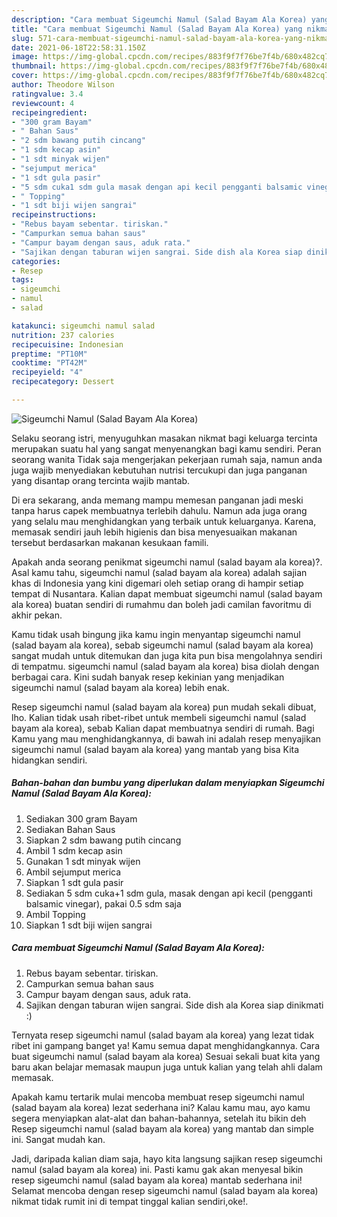 ```yaml
---
description: "Cara membuat Sigeumchi Namul (Salad Bayam Ala Korea) yang nikmat dan Mudah Dibuat"
title: "Cara membuat Sigeumchi Namul (Salad Bayam Ala Korea) yang nikmat dan Mudah Dibuat"
slug: 571-cara-membuat-sigeumchi-namul-salad-bayam-ala-korea-yang-nikmat-dan-mudah-dibuat
date: 2021-06-18T22:58:31.150Z
image: https://img-global.cpcdn.com/recipes/883f9f7f76be7f4b/680x482cq70/sigeumchi-namul-salad-bayam-ala-korea-foto-resep-utama.jpg
thumbnail: https://img-global.cpcdn.com/recipes/883f9f7f76be7f4b/680x482cq70/sigeumchi-namul-salad-bayam-ala-korea-foto-resep-utama.jpg
cover: https://img-global.cpcdn.com/recipes/883f9f7f76be7f4b/680x482cq70/sigeumchi-namul-salad-bayam-ala-korea-foto-resep-utama.jpg
author: Theodore Wilson
ratingvalue: 3.4
reviewcount: 4
recipeingredient:
- "300 gram Bayam"
- " Bahan Saus"
- "2 sdm bawang putih cincang"
- "1 sdm kecap asin"
- "1 sdt minyak wijen"
- "sejumput merica"
- "1 sdt gula pasir"
- "5 sdm cuka1 sdm gula masak dengan api kecil pengganti balsamic vinegar pakai 05 sdm saja"
- " Topping"
- "1 sdt biji wijen sangrai"
recipeinstructions:
- "Rebus bayam sebentar. tiriskan."
- "Campurkan semua bahan saus"
- "Campur bayam dengan saus, aduk rata."
- "Sajikan dengan taburan wijen sangrai. Side dish ala Korea siap dinikmati :)"
categories:
- Resep
tags:
- sigeumchi
- namul
- salad

katakunci: sigeumchi namul salad 
nutrition: 237 calories
recipecuisine: Indonesian
preptime: "PT10M"
cooktime: "PT42M"
recipeyield: "4"
recipecategory: Dessert

---
```



![Sigeumchi Namul (Salad Bayam Ala Korea)](https://img-global.cpcdn.com/recipes/883f9f7f76be7f4b/680x482cq70/sigeumchi-namul-salad-bayam-ala-korea-foto-resep-utama.jpg)

Selaku seorang istri, menyuguhkan masakan nikmat bagi keluarga tercinta merupakan suatu hal yang sangat menyenangkan bagi kamu sendiri. Peran seorang  wanita Tidak saja mengerjakan pekerjaan rumah saja, namun anda juga wajib menyediakan kebutuhan nutrisi tercukupi dan juga panganan yang disantap orang tercinta wajib mantab.

Di era  sekarang, anda memang mampu memesan panganan jadi meski tanpa harus capek membuatnya terlebih dahulu. Namun ada juga orang yang selalu mau menghidangkan yang terbaik untuk keluarganya. Karena, memasak sendiri jauh lebih higienis dan bisa menyesuaikan makanan tersebut berdasarkan makanan kesukaan famili. 



Apakah anda seorang penikmat sigeumchi namul (salad bayam ala korea)?. Asal kamu tahu, sigeumchi namul (salad bayam ala korea) adalah sajian khas di Indonesia yang kini digemari oleh setiap orang di hampir setiap tempat di Nusantara. Kalian dapat membuat sigeumchi namul (salad bayam ala korea) buatan sendiri di rumahmu dan boleh jadi camilan favoritmu di akhir pekan.

Kamu tidak usah bingung jika kamu ingin menyantap sigeumchi namul (salad bayam ala korea), sebab sigeumchi namul (salad bayam ala korea) sangat mudah untuk ditemukan dan juga kita pun bisa mengolahnya sendiri di tempatmu. sigeumchi namul (salad bayam ala korea) bisa diolah dengan berbagai cara. Kini sudah banyak resep kekinian yang menjadikan sigeumchi namul (salad bayam ala korea) lebih enak.

Resep sigeumchi namul (salad bayam ala korea) pun mudah sekali dibuat, lho. Kalian tidak usah ribet-ribet untuk membeli sigeumchi namul (salad bayam ala korea), sebab Kalian dapat membuatnya sendiri di rumah. Bagi Kamu yang mau menghidangkannya, di bawah ini adalah resep menyajikan sigeumchi namul (salad bayam ala korea) yang mantab yang bisa Kita hidangkan sendiri.

<!--inarticleads1-->

##### Bahan-bahan dan bumbu yang diperlukan dalam menyiapkan Sigeumchi Namul (Salad Bayam Ala Korea):

1. Sediakan 300 gram Bayam
1. Sediakan  Bahan Saus
1. Siapkan 2 sdm bawang putih cincang
1. Ambil 1 sdm kecap asin
1. Gunakan 1 sdt minyak wijen
1. Ambil sejumput merica
1. Siapkan 1 sdt gula pasir
1. Sediakan 5 sdm cuka+1 sdm gula, masak dengan api kecil (pengganti balsamic vinegar), pakai 0.5 sdm saja
1. Ambil  Topping
1. Siapkan 1 sdt biji wijen sangrai




<!--inarticleads2-->

##### Cara membuat Sigeumchi Namul (Salad Bayam Ala Korea):

1. Rebus bayam sebentar. tiriskan.
1. Campurkan semua bahan saus
1. Campur bayam dengan saus, aduk rata.
1. Sajikan dengan taburan wijen sangrai. Side dish ala Korea siap dinikmati :)




Ternyata resep sigeumchi namul (salad bayam ala korea) yang lezat tidak ribet ini gampang banget ya! Kamu semua dapat menghidangkannya. Cara buat sigeumchi namul (salad bayam ala korea) Sesuai sekali buat kita yang baru akan belajar memasak maupun juga untuk kalian yang telah ahli dalam memasak.

Apakah kamu tertarik mulai mencoba membuat resep sigeumchi namul (salad bayam ala korea) lezat sederhana ini? Kalau kamu mau, ayo kamu segera menyiapkan alat-alat dan bahan-bahannya, setelah itu bikin deh Resep sigeumchi namul (salad bayam ala korea) yang mantab dan simple ini. Sangat mudah kan. 

Jadi, daripada kalian diam saja, hayo kita langsung sajikan resep sigeumchi namul (salad bayam ala korea) ini. Pasti kamu gak akan menyesal bikin resep sigeumchi namul (salad bayam ala korea) mantab sederhana ini! Selamat mencoba dengan resep sigeumchi namul (salad bayam ala korea) nikmat tidak rumit ini di tempat tinggal kalian sendiri,oke!.

